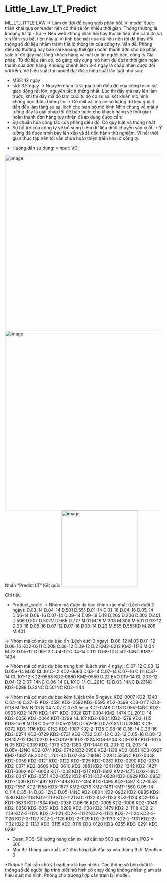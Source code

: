 # Little_Law_LT_Predict
ML_LT_LITTLE LAW
-> Làm ơn đợi để trang web phản hồi. Vì model được triển khai qua onrender nên có thể sẽ tốn nhiều thời gian. Thông thường là khoảng từ 1p - 5p
-> Nếu web không phản hồi hãy thử lại tiếp nhé cảm ơn và xin lỗi vì sự bất tiện này ạ.
Vì tính bảo mật của dữ liệu nên tôi đã thay đổi thông số dữ liệu nhằm tránh tiết lộ thông tin của công ty.
Vấn đề: Phòng điều độ thường hay báo sai khoảng thời gian hoàn thành đơn cho bộ phận sale từ đó gây mất lòng khách hàng và mất uy tín người bán, công ty
Giải pháp: Từ dữ liệu sẵn có, cố gắng xây dựng mô hình dự đoán thời gian hoàn thành của đơn hàng. Khoảng chênh lệch 3-4 ngày là chấp nhận được đối với kềm. 
Về hiệu suất thì model đạt được hiệu suất lần lượt như sau:
+ MSE: 12 ngày
+ std: 3.5 ngày
-> Nguyên nhân là vì quá trình điều độ của công ty có sự giao động rất lớn, nguyên tắc ít thống nhất. Lúc thì đẩy mã này lên làm trước, khi thì đẩy mã đó làm cuối từ đó có sự sai sót khiến mô hình không học được thông tin
-> Có một vài mã có số lượng dữ liệu quá ít dẫn đến làm tăng sự sai lệch cho toàn bộ mô hình
Nhìn chung về mặt ý tưởng đây là giải pháp tốt để báo trước cho khách hàng về thời gian hoàn thành đơn hàng tuy nhiên để áp dụng được cần:
+ Sự chuẩn hóa công tác của phòng điều độ. Có quy luật và thống nhất
+ Sự hỗ trợ của công ty về bổ sung thêm dữ liệu dưới chuyền sản xuất
-> Ý tưởng đã được trình bày lên xếp và đã tiến hành thử nghiệm. Vì hết thời gian thực tập nên tôi vẫn chưa hoàn thiện triển khai ở công ty.

- Hướng dẫn sử dụng:
*Input: 
VD:
<img width="565" alt="image" src="https://github.com/ThangPhanML2002/Little_Law_LT_Predict/assets/141210709/f29490a8-002f-4fdb-b400-4a0721c098d4">
<img width="577" alt="image" src="https://github.com/ThangPhanML2002/Little_Law_LT_Predict/assets/141210709/d8e18ea8-2fa3-474a-9375-d77a40e609cf">
Nhấn "Predict LT"
Kết quả:
<img width="247" alt="image" src="https://github.com/ThangPhanML2002/Little_Law_LT_Predict/assets/141210709/252c4682-865b-47d2-b1c8-3b20bd7d9527">

Chi tiết:
+ Product_code: 
-> Nhóm mã được dự báo chính xác nhất (Lệch dưới 2 ngày): D.03-14	D.04-14	D.501	D.555	D.01-14	D.01-16	D.04-16	D.05-14	D.06-14	D.06-16	D.07-14	D.09-14	D.09-16	D.18	D.205	D.206	D.302	D.401	D.506	D.507	D.507V	D.666	D.777	M.01	M.18	M.303	M.306	M.501	D.03-12	D.03-16	D.05-16	D.07-12	D.07-16	D.08-14	D.23	M.555	D.555KD	M.205	M.401

-> Nhóm mã có mức dự báo ổn (Lệch dưới 3 ngày): D.06-12	M.03	D.01-12	D.08-16	KD2-0211	D.208	C.36-12	D.09-12	D.2	KM2-0212	KM2-1176	M.04	M.23	D.05-12	C.06-12	C.04-12	C.04-14	C.112	D.08-12	D.501-14NC	KM2-1434

-> Nhóm mã có mức dự báo trung bình (Lệch trên 4 ngày): C.07-12	C.03-12	D.05V-14	M.05	CL.101C-12	KD2-0063	C.03-14	C.07-14	C.07-16	C.111	C.37-14	CL.101-12	KD2-0568	KD2-0880	KM2-0550	D.22	EVO.01V-14	CL.203-12	D.04-12	D.07-14NC	C.06-14	CL.101C-14	CL.201C-12	D.03-14NC	D.23NC	KD2-0288	D.22NC	D.501NC	KD2-1144

-> Nhóm mã có mức dự báo kém (Lệch trên 6 ngày): KD2-0007	KD2-1340	C.04-16	C.37-12	KD2-0591	KD2-0592	KD2-0595	KD2-0598	KD3-0117	KD3-0118	M.05V	N.03	N.04	N.07	C.07-3.5mm	KDT-0748	C.118	D.05V-14NC	KD2-0903	KD2-1470	KD2-1471	KD3-0926	KDT-0004	KM2-1474	CL.201C-14	KD2-0056	KD2-0064	KDT-0299	NL.102	KD2-0904	KD2-1579	KD3-1115	KD3-1578	N.118	C.05-12	D.05-12NC	D.05V-16	D.07-3.5NC	D.28NC	KD3-0372	KD3-1116	KD2-0152	KD2-1087	KD2-2-1125	C.08-16	C.36-14	C.36-16	KD2-0274	KD2-0729	KD2-0731	KD2-0732	C.01-12	C.02-12	C.05-16	C.08-12	CB.102-12	CB.202-12	EVO.01V-16	KD2-1224	KD3-0104	KD3-0287	KDT-1025	N.05	KD2-0339	KD2-1379	KD2-1380	KDT-1440	CL.201-12	CL.203-14	D.05V-12NC	KD2-0741	KD2-0742	KD2-0956	KD2-1136	KD3-0851	KD3-0927	KM2-1482	AB.202	CL.201-3.5	D.07-3.5	D.18NC	D.28	D.555NC	KD2-0048	KD2-0059	KD2-0121	KD2-0122	KD2-0125	KD2-0282	KD2-0290	KD2-0370	KD2-0371	KD2-0609	KD2-0610	KD2-0881	KD2-1341	KD2-1342	KD2-1427	KDT-0002	KDT-0003	KDT-1008	KDT-1317	KDT-1602	KM2-1475	D.03-16NC	KD2-0047	KD2-0551	KD2-0552	KD2-0701	KD2-0928	KD2-0929	KD2-0953	KD2-1000	KD2-1492	KD2-1493	KD2-1494	KD2-1495	KD2-1497	KD2-1553	KD2-1557	KD2-1558	KD3-1577	KM2-0276	KM2-1491	KMT-1560	C.05-14	C.114	C.35-14	D.03-12NC	D.05-14NC	KD2-0804	KD2-0932	KD2-0935	KD2-1580	KD2-1118	KD2-1119	KD2-1121	KD2-1122	KD2-1123	KD2-1124	KD2-1125	KDT-0673	KDT-1634	KM2-0938	C.06-16	KD2-0005	KD2-0006	KD2-0049	KD2-0050	KD2-0051	KD2-0289	KD2-1108	KD2-1479	KD2-2-1118	KD2-2-1119	KD2-2-1120	KD2-2-1121	KD2-2-1122	KD2-2-1123	KD2-2-1124	KD2-2-1126	KD2-2-1127	KD2-2-1128	KD2-2-1129	KD2-2-1130	KD2-2-1131	KD2-2-1132	KD2-2-1133	KD3-0115	KD3-0119	KD3-0120	KD3-0255	KD3-0291	KD3-0292

+ Quan_POS: Số lượng hàng cần sx. Vd cần sp 500 sp thì Quan_POS = 500
+ Month: Tháng sản xuất. VD đơn hàng bắt đầu sx vào tháng 3 thì Month = 3

*Output: 
 Chỉ cần chú ý Leadtime là bao nhiêu. 
 Các thông số bên dưới là thông số để người lập trình biết mô hình có chạy đúng không nhằm giám sát hiệu suất mô hình. Phòng cho trường hợp cần train lại model.

